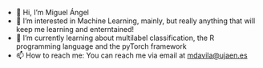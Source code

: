 - 👋 Hi, I’m Miguel Ángel
- 👀 I’m interested in Machine Learning, mainly, but really anything that will keep me learning and enterntained!
- 🌱 I’m currently learning about multilabel classification, the R programming language and the pyTorch framework
- 📫 How to reach me: You can reach me via email at mdavila@ujaen.es

<!---
madr0008/madr0008 is a ✨ special ✨ repository because its `README.md` (this file) appears on your GitHub profile.
You can click the Preview link to take a look at your changes.
--->
